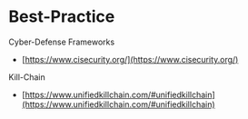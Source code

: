 # Best-Practice

Cyber-Defense Frameworks

* [https://www.cisecurity.org/](https://www.cisecurity.org/)



Kill-Chain

* [https://www.unifiedkillchain.com/#unifiedkillchain](https://www.unifiedkillchain.com/#unifiedkillchain)
